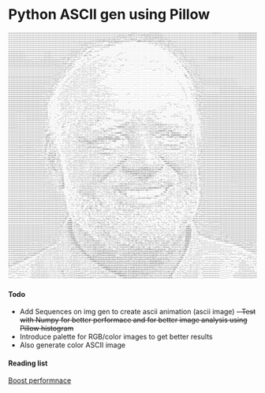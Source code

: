 # Python ASCII gen using Pillow

![ASCII Image](./image-ascii.png)

#### Todo
  - Add Sequences on img gen to create ascii animation (ascii image)
  ~~- Test with Numpy for better performace and for better image analysis
    using Pillow histogram~~
  - Introduce palette for RGB/color images to get better results
  - Also generate color ASCII image


#### Reading list
[Boost performnace](https://python-pillow.org/pillow-perf/#:~:text=Starting%20with%20Pillow%203.2%20you,higher%20than%20the%20original%20PIL.)
